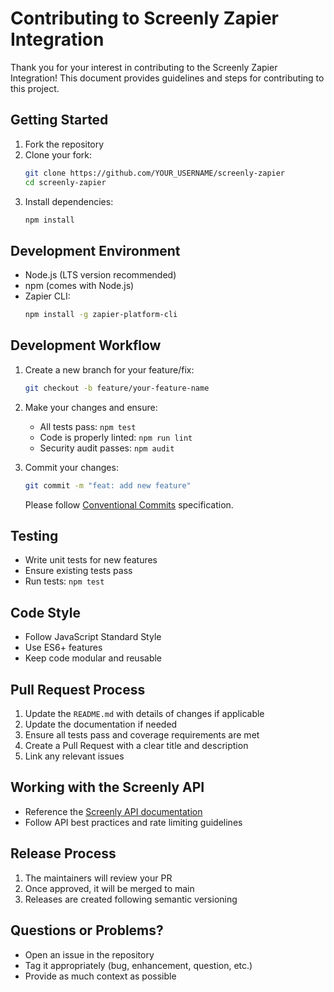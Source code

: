 # Contributing to Screenly Zapier Integration

Thank you for your interest in contributing to the Screenly Zapier Integration! This document provides guidelines and steps for contributing to this project.

## Getting Started

1. Fork the repository
2. Clone your fork:
   ```bash
   git clone https://github.com/YOUR_USERNAME/screenly-zapier
   cd screenly-zapier
   ```
3. Install dependencies:
   ```bash
   npm install
   ```

## Development Environment

- Node.js (LTS version recommended)
- npm (comes with Node.js)
- Zapier CLI:
  ```bash
  npm install -g zapier-platform-cli
  ```

## Development Workflow

1. Create a new branch for your feature/fix:
   ```bash
   git checkout -b feature/your-feature-name
   ```

1. Make your changes and ensure:
   - All tests pass: `npm test`
   - Code is properly linted: `npm run lint`
   - Security audit passes: `npm audit`

1. Commit your changes:
   ```bash
   git commit -m "feat: add new feature"
   ```
   Please follow [Conventional Commits](https://www.conventionalcommits.org/) specification.

## Testing

- Write unit tests for new features
- Ensure existing tests pass
- Run tests: `npm test`

## Code Style

- Follow JavaScript Standard Style
- Use ES6+ features
- Keep code modular and reusable

## Pull Request Process

1. Update the `README.md` with details of changes if applicable
1. Update the documentation if needed
1. Ensure all tests pass and coverage requirements are met
1. Create a Pull Request with a clear title and description
1. Link any relevant issues

## Working with the Screenly API

- Reference the [Screenly API documentation](https://developer.screenly.io/api_v4/)
- Follow API best practices and rate limiting guidelines

## Release Process

1. The maintainers will review your PR
1. Once approved, it will be merged to main
1. Releases are created following semantic versioning

## Questions or Problems?

- Open an issue in the repository
- Tag it appropriately (bug, enhancement, question, etc.)
- Provide as much context as possible
